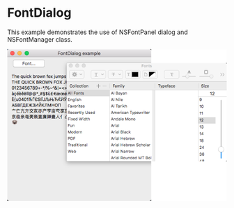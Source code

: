 # FontDialog

This example demonstrates the use of NSFontPanel dialog and NSFontManager class.

![GitHub Logo](../../docs/Pictures/FontDialog.png)
